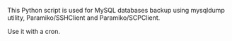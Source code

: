 This Python script is used for MySQL databases backup using mysqldump utility, Paramiko/SSHClient and Paramiko/SCPClient.

Use it with a cron.